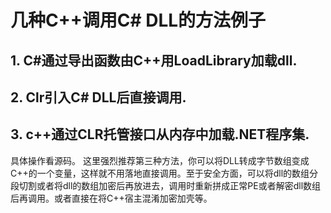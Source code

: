 # 几种C++调用C# DLL的方法例子  

## 1. C#通过导出函数由C++用LoadLibrary加载dll.  

## 2. Clr引入C# DLL后直接调用.  

## 3. c++通过CLR托管接口从内存中加载.NET程序集.   

具体操作看源码。
这里强烈推荐第三种方法，你可以将DLL转成字节数组变成C++的一个变量，这样就不用落地直接调用。至于安全方面，可以将dll的数组分段切割或者将dll的数组加密后再放进去，调用时重新拼成正常PE或者解密dll数组后再调用。或者直接在将C++宿主混淆加密加壳等。  

